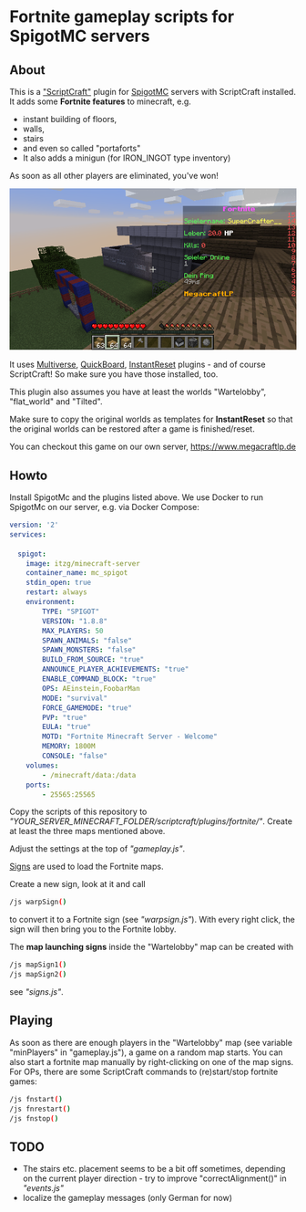 # Fortnite gameplay scripts for SpigotMC servers

## About

This is a ["ScriptCraft"](https://scriptcraftjs.org/) plugin for [SpigotMC](https://www.spigotmc.org/) servers with ScriptCraft installed. It adds some __Fortnite features__ to minecraft, e.g. 

* instant building of floors,
* walls,
* stairs
* and even so called "portaforts"
* It also adds a minigun (for IRON_INGOT type inventory)

As soon as all other players are eliminated, you've won!

![Tilted Map](img/fortnite_tilted.png)

It uses [Multiverse](https://dev.bukkit.org/projects/multiverse-core), [QuickBoard](https://www.spigotmc.org/resources/quickboard-free-scoreboard-plugin-scroller-changeable-text-placeholderapi-anti-flicker.15057/), [InstantReset](https://www.spigotmc.org/resources/instantreset.1257/) plugins - and of course ScriptCraft! So make sure you have those installed, too.

This plugin also assumes you have at least the worlds "Wartelobby", "flat_world" and "Tilted".

Make sure to copy the original worlds as templates for __InstantReset__ so that the original worlds can be restored after a game is finished/reset.

You can checkout this game on our own server, https://www.megacraftlp.de

## Howto

Install SpigotMc and the plugins listed above. We use Docker to run SpigotMc on our server, e.g. via Docker Compose:

```yaml
version: '2'
services:

  spigot:
    image: itzg/minecraft-server
    container_name: mc_spigot
    stdin_open: true
    restart: always
    environment:
        TYPE: "SPIGOT"
        VERSION: "1.8.8"
        MAX_PLAYERS: 50
        SPAWN_ANIMALS: "false"
        SPAWN_MONSTERS: "false"
        BUILD_FROM_SOURCE: "true"
        ANNOUNCE_PLAYER_ACHIEVEMENTS: "true"
        ENABLE_COMMAND_BLOCK: "true"
        OPS: AEinstein,FoobarMan
        MODE: "survival"
        FORCE_GAMEMODE: "true"
        PVP: "true"
        EULA: "true"
        MOTD: "Fortnite Minecraft Server - Welcome"
        MEMORY: 1800M
        CONSOLE: "false"
    volumes:
        - /minecraft/data:/data
    ports:
        - 25565:25565
```

Copy the scripts of this repository to _"YOUR_SERVER_MINECRAFT_FOLDER/scriptcraft/plugins/fortnite/"_. Create at least the three maps mentioned above.

Adjust the settings at the top of _"gameplay.js"_.

[Signs](https://github.com/walterhiggins/ScriptCraft/blob/master/docs/API-Reference.md#signs-module) are used to load the Fortnite maps.

Create a new sign, look at it and call

```bash
/js warpSign()
```

to convert it to a Fortnite sign (see _"warpsign.js"_). With every right click, the sign will then bring you to the Fortnite lobby.

The __map launching signs__ inside the "Wartelobby" map can be created with

```bash
/js mapSign1()
/js mapSign2()
```

see _"signs.js"_.

## Playing

As soon as there are enough players in the "Wartelobby" map (see variable "minPlayers" in "gameplay.js"), a game on a random map starts. You can also start a fortnite map manually by right-clicking on one of the map signs. For OPs, there are some ScriptCraft commands to (re)start/stop fortnite games:

```bash
/js fnstart()
/js fnrestart()
/js fnstop()
```

## TODO

* The stairs etc. placement seems to be a bit off sometimes, depending on the current player direction - try to improve "correctAlignment()" in _"events.js"_
* localize the gameplay messages (only German for now)
